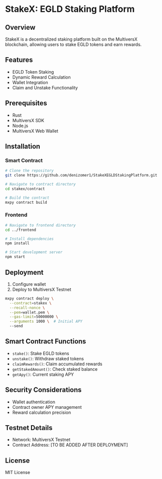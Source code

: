 # StakeX: EGLD Staking Platform

## Overview
StakeX is a decentralized staking platform built on the MultiversX blockchain, allowing users to stake EGLD tokens and earn rewards.

## Features
- EGLD Token Staking
- Dynamic Reward Calculation
- Wallet Integration
- Claim and Unstake Functionality

## Prerequisites
- Rust
- MultiversX SDK
- Node.js
- MultiversX Web Wallet

## Installation

### Smart Contract
```bash
# Clone the repository
git clone https://github.com/denizomer1/StakeXEGLDStakingPlatform.git

# Navigate to contract directory
cd stakex/contract

# Build the contract
mxpy contract build
```

### Frontend
```bash
# Navigate to frontend directory
cd ../frontend

# Install dependencies
npm install

# Start development server
npm start
```

## Deployment
1. Configure wallet
2. Deploy to MultiversX Testnet
```bash
mxpy contract deploy \
  --contract=stakex \
  --recall-nonce \
  --pem=wallet.pem \
  --gas-limit=50000000 \
  --arguments 1000 \  # Initial APY
  --send
```

## Smart Contract Functions
- `stake()`: Stake EGLD tokens
- `unstake()`: Withdraw staked tokens
- `claimRewards()`: Claim accumulated rewards
- `getStakedAmount()`: Check staked balance
- `getApy()`: Current staking APY

## Security Considerations
- Wallet authentication
- Contract owner APY management
- Reward calculation precision

## Testnet Details
- Network: MultiversX Testnet
- Contract Address: [TO BE ADDED AFTER DEPLOYMENT]

## License
MIT License
